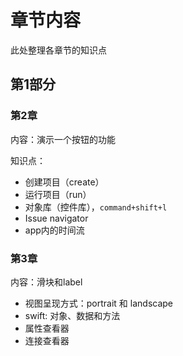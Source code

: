 # 章节内容

此处整理各章节的知识点

## 第1部分

### 第2章

内容：演示一个按钮的功能

知识点：

- 创建项目（create）
- 运行项目（run）
- 对象库（控件库），`command+shift+l `
- Issue navigator
- app内的时间流

### 第3章

内容：滑块和label

- 视图呈现方式：portrait 和 landscape
- swift: 对象、数据和方法
- 属性查看器
- 连接查看器
